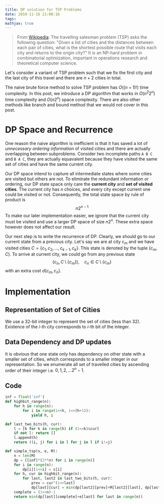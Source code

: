 ```yaml
---
title: DP solution for TSP Problems
date: 2018-11-16 21:00:16
tags:
mathjax: true
---
```


> From [Wikipedia](https://en.wikipedia.org/wiki/Travelling_salesman_problem): The travelling salesman problem (TSP) asks the following question: "Given a list of cities and the distances between each pair of cities, what is the shortest possible route that visits each city and returns to the origin city?" It is an NP-hard problem in combinatorial optimization, important in operations research and theoretical computer science. 

Let's consider a variant of TSP problem such that we fix the first city and the last city of this travel and there are $n+2$ cities in total.

The naive brute force method to solve TSP problem has $O((n+1)!)$ time complexity. In this post, we introduce a DP algorithm that works in $O(n^2 2^n)$ time complexity and $O(n 2^n)$ space complexity. There are also other methods like branch and bound method that we would not cover in this post.

# DP Space and Recurrence
One reason the naive algorithm is inefficient is that it has saved a lot of *unnecessary ordering information* of visited cities and there are actually overlapping between subproblems. Consider two incomplete paths `A B C` and `B A C`, they are actually equavalent because they have visited the same set of cities and have the same current city.

Our DP space intend to capture all intermediate states where some cities are visited but others are not. To eliminate the redundant information or ordering, our DP state space only care the __current city__ and __set of visited cities__. The current city has $n$ choices, and every city except current one could be visited or not. Consequently, the total state space by rule of product is
$$n 2^{n-1}$$
To make our later implementation easier, we ignore that the current city must be visited and use a larger DP space of size $n 2^n$. These extra space however does not affect our result.

Our next step is to write the recurrence of DP. Clearly, we should go to our current state from a previous city. Let's say we are at city $c_m$ and we have visited cities $C=\{c_1, c_2,\ldots, c_{k-1}, c_k\}$. This state is denoted by the tuple $(c_m, C)$. To arrive at current city, we could go from any previous state
$$(c_n, C\setminus\{c_m\}),\quad c_n\in C\setminus\{c_m\}$$
with an extra cost $d(c_m, c_n)$.


# Implementation
## Representation of Set of Cities
We use a 32-bit integer to represent the set of cities (less than 32). Existence of the $i$-th city corresponds to $i$-th bit of the integer. 

## Data Dependency and DP updates
It is obvious that one state only has dependency on other state with a smaller set of cities, which corresponds to a smaller integer in our representation. So we enumerate all set of travelled cities by ascending order of their integer i.e. $0,1,2,\ldots 2^n-1$.

## Code
```py
inf = float('inf')
def highbit_range(n):
    for h in range(n):
        for i in range(1<<h, 1<<(h+1)):
            yield h, i

def last_two_bits(h, cur):
    l = [k for k in range(h) if (1<<k)&cur]
    if not l: return []
    l.append(h)
    return ((i, j) for i in l for j in l if i!=j)

def simple_tsp(s, e, M):
    n = len(M)
    dp = [[inf]*(2**n) for i in range(n)]
    for i in range(n):
        dp[i][1<<i] = s[i]
    for h, cur in highbit_range(n):
        for last, last2 in last_two_bits(h, cur):
            prev = cur^(1<<last)
            dp[last][cur] = min(dp[last2][prev]+M[last2][last], dp[last][cur])
    complete = (1<<n)-1
    return min(dp[last][complete]+e[last] for last in range(n))
```
